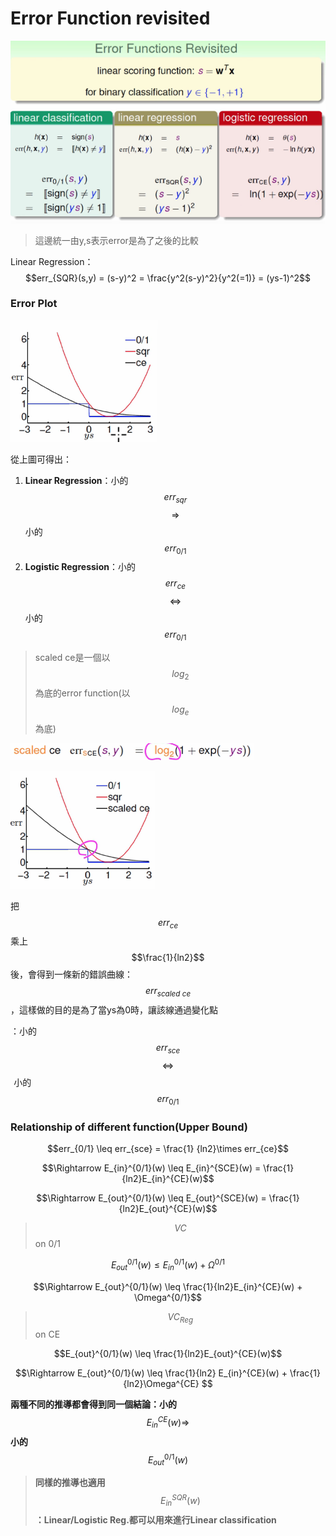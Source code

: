 # Error Function revisited

![](/assets/fchewcwhe9fwe213.png)

> 這邊統一由y,s表示error是為了之後的比較

Linear Regression：$$err_{SQR}(s,y) = (s-y)^2 = \frac{y^2(s-y)^2}{y^2(=1)} = (ys-1)^2$$

### Error Plot

![](/assets/fj3289fj39j2234324fffft.png)

從上圖可得出：

1. **Linear Regression**：小的$$err_{sqr}$$ $$\Rightarrow$$ 小的 $$err_{0/1}$$
2. **Logistic Regression**：小的$$err_{ce}$$ $$\Leftrightarrow$$ 小的 $$err_{0/1}$$

> scaled ce是一個以$$log_2$$為底的error function\(以$$log_{e}$$為底\)

![](/assets/xxmxwoi83894r1.png)

![](/assets/jasodj4309jf3042t.png)

把$$err_{ce}$$乘上$$\frac{1}{ln2}$$後，會得到一條新的錯誤曲線：$$err_{scaled\ ce}$$，這樣做的目的是為了當ys為0時，讓該線通過變化點

：小的$$err_{sce} $$ $$\Leftrightarrow$$  小的$$err_{0/1}$$

### Relationship of different function\(Upper Bound\)

$$err_{0/1} \leq err_{sce} = \frac{1} {ln2}\times 
 err_{ce}$$

$$\Rightarrow E_{in}^{0/1}(w) \leq E_{in}^{SCE}(w) = \frac{1}{ln2}E_{in}^{CE}(w)$$

$$\Rightarrow E_{out}^{0/1}(w) \leq E_{out}^{SCE}(w) = \frac{1}{ln2}E_{out}^{CE}(w)$$

> $$VC$$ on 0/1

$$E_{out}^{0/1}(w) \leq E_{in}^{0/1}(w) + \Omega^{0/1}$$

$$\Rightarrow E_{out}^{0/1}(w) \leq \frac{1}{ln2}E_{in}^{CE}(w) + \Omega^{0/1}$$

> $$VC_{Reg}$$ on CE

$$E_{out}^{0/1}(w) \leq \frac{1}{ln2}E_{out}^{CE}(w)$$

$$\Rightarrow E_{out}^{0/1}(w) \leq \frac{1}{ln2} E_{in}^{CE}(w) + 
 \frac{1}{ln2}\Omega^{CE} $$

**兩種不同的推導都會得到同一個結論：小的**$$E_{in}^{CE}(w) \Rightarrow$$**小的**$$E_{out}^{0/1}(w)$$

> **同樣的推導也適用**$$E_{in}^{SQR}(w)$$**：Linear/Logistic Reg.都可以用來進行Linear classification**



